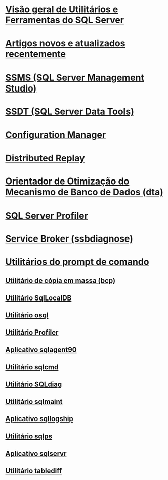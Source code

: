 
# [Visão geral de Utilitários e Ferramentas do SQL Server](../tools/overview-sql-tools.md)
# [Artigos novos e atualizados recentemente](new-updated-tools.md)

# [SSMS (SQL Server Management Studio)](../ssms/download-sql-server-management-studio-ssms.md)

# [SSDT (SQL Server Data Tools)](../ssdt/download-sql-server-data-tools-ssdt.md)

# [Configuration Manager](../tools/configuration-manager/sql-server-configuration-manager-help.md)
# [Distributed Replay](../tools/distributed-replay/install-distributed-replay-overview.md)
# [Orientador de Otimização do Mecanismo de Banco de Dados (dta)](../tools/dta/dta-utility.md)
# [SQL Server Profiler](../tools/sql-server-profiler/sql-server-profiler.md)
# [Service Broker (ssbdiagnose)](../tools/ssbdiagnose/ssbdiagnose-utility-service-broker.md)

# [Utilitários do prompt de comando](command-prompt-utility-reference-database-engine.md)  
## [Utilitário de cópia em massa (bcp)](bcp-utility.md)  
## [Utilitário SqlLocalDB](sqllocaldb-utility.md)  
## [Utilitário osql](osql-utility.md)  
## [Utilitário Profiler](profiler-utility.md)  
## [Aplicativo sqlagent90](sqlagent90-application.md)  
## [Utilitário sqlcmd](sqlcmd-utility.md)  
## [Utilitário SQLdiag](sqldiag-utility.md)  
## [Utilitário sqlmaint](sqlmaint-utility.md)  
## [Aplicativo sqllogship](sqllogship-application.md)  
## [Utilitário sqlps](sqlps-utility.md)  
## [Aplicativo sqlservr](sqlservr-application.md)  
## [Utilitário tablediff](tablediff-utility.md)